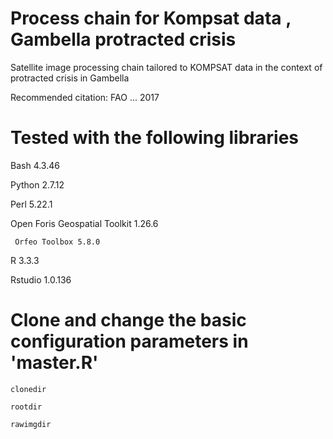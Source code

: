 # Process chain for Kompsat data , Gambella protracted crisis
Satellite image processing chain tailored to KOMPSAT data in the context of protracted crisis in Gambella

Recommended citation: FAO ... 2017

# Tested with the following libraries

   Bash 4.3.46
   
   Python 2.7.12
   
   Perl 5.22.1
   
   Open Foris Geospatial Toolkit 1.26.6
   
	 Orfeo Toolbox 5.8.0
	 
   R 3.3.3
   
   Rstudio 1.0.136

# Clone and change the basic configuration parameters in 'master.R'
    clonedir
    
    rootdir
    
    rawimgdir